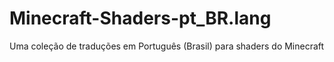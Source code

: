 # Minecraft-Shaders-pt_BR.lang
Uma coleção de traduções em Português (Brasil) para shaders do Minecraft
